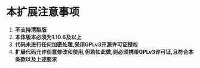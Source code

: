 # 本扩展注意事项
1. **不支持清梨版**
2. **本体版本必须为1.10.6及以上**
3. **代码未进行任何加密处理,采用GPLv3开源许可证授权**
4. **扩展代码允许任意修改和使用,但若如此做,则必须携带GPLv3许可证,且符合本条款以及上述要求**